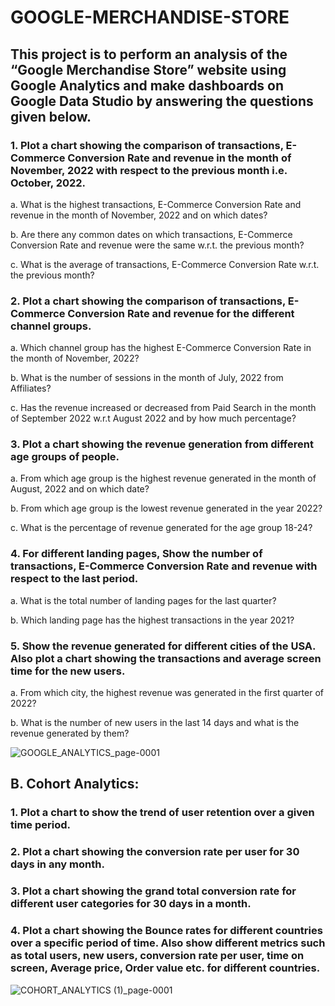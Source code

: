 # GOOGLE-MERCHANDISE-STORE
## This project is to perform an analysis of the “Google Merchandise Store” website using Google Analytics and make dashboards on Google Data Studio by answering the questions given below.

### 1. Plot a chart showing the comparison of transactions, E-Commerce Conversion Rate and revenue in the month of November, 2022 with respect to the previous month i.e. October, 2022. 

a. What is the highest transactions, E-Commerce Conversion Rate and revenue in the month of November, 2022 and on which dates? 

b. Are there any common dates on which transactions, E-Commerce Conversion Rate and revenue were the same w.r.t. the previous month?

c. What is the average of transactions, E-Commerce Conversion Rate w.r.t. the previous month?






### 2. Plot a chart showing the comparison of transactions, E-Commerce Conversion Rate and revenue for the different channel groups.

a. Which channel group has the highest E-Commerce Conversion Rate in the month of November, 2022?

b. What is the number of sessions in the month of July, 2022 from Affiliates?

c. Has the revenue increased or decreased from Paid Search in the month of September 2022 w.r.t August 2022 and by how much percentage?


### 3. Plot a chart showing the revenue generation from different age groups of people.

a. From which age group is the highest revenue generated in the month of August, 2022 and on which date?

b. From which age group is the lowest revenue generated in the year 2022?

c. What is the percentage of revenue generated for the age group 18-24?




### 4. For different landing pages, Show the number of transactions, E-Commerce Conversion Rate and revenue  with respect to the last period.

a. What is the total number of landing pages for the last quarter?    

b. Which landing page has the highest transactions in the year 2021?



### 5. Show the revenue generated for different cities of the USA. Also plot a chart showing the transactions and  average screen time for the new users.

a. From which city, the highest revenue was generated in the first quarter of 2022?

b. What is the number of new users in the last 14 days and what is the revenue generated by them?

![GOOGLE_ANALYTICS_page-0001](https://user-images.githubusercontent.com/111070329/221004799-4ef113b2-6429-4ca6-86a4-022ddbbb4393.jpg)

## B. Cohort Analytics:

### 1. Plot a chart to show the trend of user retention over a given time period.

### 2. Plot a chart showing the conversion rate per user for 30 days in any month.

### 3. Plot a chart showing the grand total conversion rate for different user categories for 30 days in a month.

### 4. Plot a chart showing the Bounce rates for different countries over a specific period of time. Also show different metrics such as total users, new users,  conversion rate per user, time on screen, Average price, Order value etc. for different countries.

![COHORT_ANALYTICS (1)_page-0001](https://user-images.githubusercontent.com/111070329/221005511-ddd45aee-0153-4931-a08c-4f6522da7cf5.jpg)
